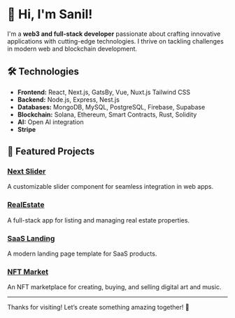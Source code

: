 # 👋 Hi, I'm Sanil!

I'm a **web3 and full-stack developer** passionate about crafting innovative applications with cutting-edge technologies. I thrive on tackling challenges in modern web and blockchain development.

## 🛠️ Technologies

- **Frontend:** React, Next.js, GatsBy, Vue, Nuxt.js Tailwind CSS
- **Backend:** Node.js, Express, Nest.js
- **Databases:** MongoDB, MySQL, PostgreSQL, Firebase, Supabase
- **Blockchain:** Solana, Ethereum, Smart Contracts, Rust, Solidity
- **AI:** Open AI integration
- **Stripe**

## 🚀 Featured Projects

### [Next Slider](https://github.com/Pegasus-Prongs/next_slider)
A customizable slider component for seamless integration in web apps.

### [RealEstate](https://github.com/Pegasus-Prongs/RealEstate)
A full-stack app for listing and managing real estate properties.

### [SaaS Landing](https://github.com/Pegasus-Prongs/SaaSLanding)
A modern landing page template for SaaS products.

### [NFT Market](https://github.com/Pegasus-Prongs/NFT_market)
An NFT marketplace for creating, buying, and selling digital art and music.

---

Thanks for visiting! Let’s create something amazing together! 🌟
